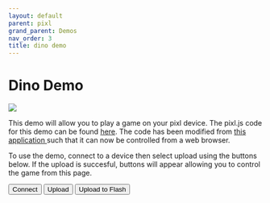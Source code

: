```yaml
---
layout: default
parent: pixl
grand_parent: Demos
nav_order: 3
title: dino demo
---
```


<script src="https://unpkg.com/remote-uploader@2.8.0/dist/remote.min.js"></script>

# Dino Demo

<img src="../../media/dino.gif"/>

This demo will allow you to play a game on your pixl device. The pixl.js code for this demo can be found <a href="https://github.com/cmurray95/Dissertation/blob/main/src/demos/pixl-demo/dinosaur_interactive.js">here</a>. The code has been modified from <a href="https://github.com/espruino/EspruinoApps/blob/master/apps/trex/app.js"> this application </a> such that it can now be controlled from a web browser.

To use the demo, connect to a device then select upload using the buttons below. If the upload is succesful, buttons will appear allowing you to control the game from this page.

<button onclick="connect()" class="btn"> Connect </button>
<button onclick="upload()" class="btn"> Upload </button>
<button onclick="uploadFlash()" class="btn"> Upload to Flash </button>

<p></p>

<div id="controller" style="visibility:hidden">
  <button onclick="jump()" class="btn"> Jump! </button>
  <button onclick="restart()" class="btn"> Restart </button>
  <p></p>
</div>

<script>
    let connection = new Remote();

    function connect() {
        connection.connect();
    }

    function upload() {
        let url = "https://raw.githubusercontent.com/cmurray95/Dissertation/main/src/demos/pixl-demo/dinosaur_interactive.js";
        connection.upload(url).then(success => {
            if(success){
                document.getElementById("controller").style.visibility = "visible";
            } else {
                alert("Upload Failed! Please try again");
            }
        })
    }

     function uploadFlash() {
        let url = "https://raw.githubusercontent.com/cmurray95/Dissertation/main/src/demos/pixl-demo/dinosaur_interactive.js";
        connection.upload(url, true).then(success => {
            if(success){
                document.getElementById("controller").style.visibility = "visible";
            } else {
                alert("Upload Failed! Please try again");
            }
        })
    }

    function jump() {
        connection.call("jump();");
    }

    function restart() {
        connection.call("restart();");
    }
</script>